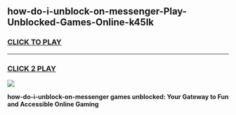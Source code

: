 
## how-do-i-unblock-on-messenger-Play-Unblocked-Games-Online-k45lk
<h3>
<a href="https://premium76.site?title=how-do-i-unblock-on-messenger&ref=25A">CLICK TO PLAY</a></h3>
<hr>

<h3>
<a href="https://premium76.site?title=how-do-i-unblock-on-messenger&ref=25A">CLICK 2 PLAY</a>
  
</h3>

<a href="https://premium76.site?title=how-do-i-unblock-on-messenger&ref=25A"><img src="https://clearcache.store/games.png"></a>


**how-do-i-unblock-on-messenger games unblocked: Your Gateway to Fun and Accessible Online Gaming**
